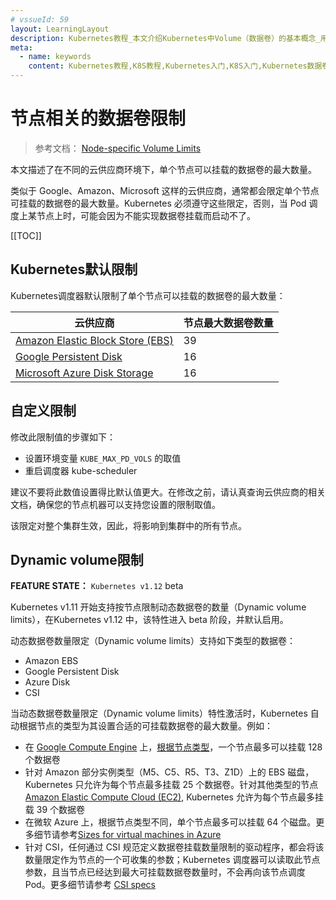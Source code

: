 ```yaml
---
# vssueId: 59
layout: LearningLayout
description: Kubernetes教程_本文介绍Kubernetes中Volume（数据卷）的基本概念_用法以及支持的数据卷类型
meta:
  - name: keywords
    content: Kubernetes教程,K8S教程,Kubernetes入门,K8S入门,Kubernetes数据卷
---
```


# 节点相关的数据卷限制

<AdSenseTitle>

> 参考文档： [Node-specific Volume Limits](https://kubernetes.io/docs/concepts/storage/storage-limits/)

本文描述了在不同的云供应商环境下，单个节点可以挂载的数据卷的最大数量。

类似于 Google、Amazon、Microsoft 这样的云供应商，通常都会限定单个节点可挂载的数据卷的最大数量。Kubernetes 必须遵守这些限定，否则，当 Pod 调度上某节点上时，可能会因为不能实现数据卷挂载而启动不了。

[[TOC]]

</AdSenseTitle>

## Kubernetes默认限制

Kubernetes调度器默认限制了单个节点可以挂载的数据卷的最大数量：

| 云供应商                                                     | 节点最大数据卷数量 |
| ------------------------------------------------------------ | ------------------ |
| [Amazon Elastic Block Store (EBS)](https://aws.amazon.com/ebs/) | 39                 |
| [Google Persistent Disk](https://cloud.google.com/persistent-disk/) | 16                 |
| [Microsoft Azure Disk Storage](https://azure.microsoft.com/en-us/services/storage/main-disks/) | 16                 |



## 自定义限制

修改此限制值的步骤如下：
* 设置环境变量 `KUBE_MAX_PD_VOLS` 的取值
* 重启调度器 kube-scheduler

建议不要将此数值设置得比默认值更大。在修改之前，请认真查询云供应商的相关文档，确保您的节点机器可以支持您设置的限制取值。

该限定对整个集群生效，因此，将影响到集群中的所有节点。

## Dynamic volume限制

**FEATURE STATE：** `Kubernetes v1.12` <Badge type="warning">beta</Badge>

Kubernetes v1.11 开始支持按节点限制动态数据卷的数量（Dynamic volume limits），在Kubernetes v1.12 中，该特性进入 beta 阶段，并默认启用。

动态数据卷数量限定（Dynamic volume limits）支持如下类型的数据卷：
* Amazon EBS
* Google Persistent Disk
* Azure Disk
* CSI

当动态数据卷数量限定（Dynamic volume limits）特性激活时，Kubernetes 自动根据节点的类型为其设置合适的可挂载数据卷的最大数量。例如：
- 在 [Google Compute Engine](https://cloud.google.com/compute/) 上，[根据节点类型](https://cloud.google.com/compute/docs/disks/#pdnumberlimits)，一个节点最多可以挂载 128 个数据卷
- 针对 Amazon 部分实例类型（M5、C5、R5、T3、Z1D）上的 EBS 磁盘，Kubernetes 只允许为每个节点最多挂载 25 个数据卷。针对其他类型的节点 [Amazon Elastic Compute Cloud (EC2)](https://aws.amazon.com/ec2/), Kubernetes 允许为每个节点最多挂载 39 个数据卷
- 在微软 Azure 上，根据节点类型不同，单个节点最多可以挂载 64 个磁盘。更多细节请参考[Sizes for virtual machines in Azure](https://docs.microsoft.com/en-us/azure/virtual-machines/windows/sizes)
- 针对 CSI，任何通过 CSI 规范定义数据卷挂载数量限制的驱动程序，都会将该数量限定作为节点的一个可收集的参数；Kubernetes 调度器可以读取此节点参数，且当节点已经达到最大可挂载数据卷数量时，不会再向该节点调度 Pod。更多细节请参考 [CSI specs](https://github.com/container-storage-interface/spec/blob/master/spec.md#nodegetinfo)
